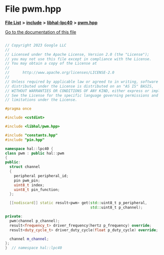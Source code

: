 

# File pwm.hpp

[**File List**](files.md) **>** [**include**](dir_cba0faac6e93618a6e2539705915bd70.md) **>** [**libhal-lpc40**](dir_2fff134b595a3a874b0307aab0eea726.md) **>** [**pwm.hpp**](libhal-lpc40_2pwm_8hpp.md)

[Go to the documentation of this file](libhal-lpc40_2pwm_8hpp.md)

```C++

// Copyright 2023 Google LLC
//
// Licensed under the Apache License, Version 2.0 (the "License");
// you may not use this file except in compliance with the License.
// You may obtain a copy of the License at
//
//      http://www.apache.org/licenses/LICENSE-2.0
//
// Unless required by applicable law or agreed to in writing, software
// distributed under the License is distributed on an "AS IS" BASIS,
// WITHOUT WARRANTIES OR CONDITIONS OF ANY KIND, either express or implied.
// See the License for the specific language governing permissions and
// limitations under the License.

#pragma once

#include <cstdint>

#include <libhal/pwm.hpp>

#include "constants.hpp"
#include "pin.hpp"

namespace hal::lpc40 {
class pwm : public hal::pwm
{
public:
  struct channel
  {
    peripheral peripheral_id;
    pin pwm_pin;
    uint8_t index;
    uint8_t pin_function;
  };

  [[nodiscard]] static result<pwm> get(std::uint8_t p_peripheral,
                                       std::uint8_t p_channel);

private:
  pwm(channel p_channel);
  result<frequency_t> driver_frequency(hertz p_frequency) override;
  result<duty_cycle_t> driver_duty_cycle(float p_duty_cycle) override;

  channel m_channel;
};
}  // namespace hal::lpc40

```

